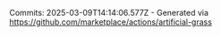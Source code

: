 Commits: 2025-03-09T14:14:06.577Z - Generated via https://github.com/marketplace/actions/artificial-grass
<br>
